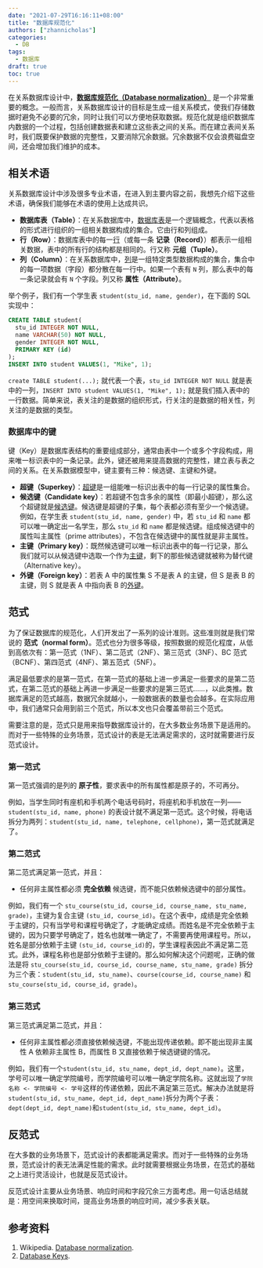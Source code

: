 ```yaml
---
date: "2021-07-29T16:16:11+08:00"
title: "数据库规范化"
authors: ["zhannicholas"]
categories:
  - DB
tags:
  - 数据库
draft: true
toc: true
---
```


在关系数据库设计中，**[数据库规范化（Database normalization）](https://en.wikipedia.org/wiki/Database_normalization)** 是一个非常重要的概念。一般而言，关系数据库设计的目标是生成一组关系模式，使我们存储数据时避免不必要的冗余，同时让我们可以方便地获取数据。规范化就是组织数据库内数据的一个过程，包括创建数据表和建立这些表之间的关系。而在建立表间关系时，我们既要保护数据的完整性，又要消除冗余数据。冗余数据不仅会浪费磁盘空间，还会增加我们维护的成本。

## 相关术语

关系数据库设计中涉及很多专业术语，在进入到主要内容之前，我想先介绍下这些术语，确保我们能够在术语的使用上达成共识。

* **数据库表（Table）**：在关系数据库中，[数据库表](https://en.wikipedia.org/wiki/Table_(database))是一个逻辑概念，代表以表格的形式进行组织的一组相关数据构成的集合。它由行和列组成。
* **行（Row）**：数据库表中的每一[行](https://en.wikipedia.org/wiki/Row_(database))（或每一条 **记录（Record）**）都表示一组相关数据，表中的所有行的结构都是相同的。行又称 **元组（Tuple）**。
* **列（Column）**：在关系数据库中，[列](https://en.wikipedia.org/wiki/Column_(database))是一组特定类型数据构成的集合，集合中的每一项数据（字段）都分散在每一行中。如果一个表有 `N` 列，那么表中的每一条记录就会有 `N` 个字段。列又称 **属性（Attribute）**。

举个例子，我们有一个学生表 `student(stu_id, name, gender)`，在下面的 SQL 实现中：

```SQL
CREATE TABLE student(
  stu_id INTEGER NOT NULL,
  name VARCHAR(50) NOT NULL,
  gender INTEGER NOT NULL,
  PRIMARY KEY (id)
);
INSERT INTO student VALUES(1, "Mike", 1);
```

`create TABLE student(...);` 就代表一个表，`stu_id INTEGER NOT NULL` 就是表中的一列，`INSERT INTO student VALUES(1, "Mike", 1);` 就是我们插入表中的一行数据。简单来说，表关注的是数据的组织形式，行关注的是数据的相关性，列关注的是数据的类型。

### 数据库中的键

键（Key）是数据库表结构的重要组成部分，通常由表中一个或多个字段构成，用来唯一标识表中的一条记录。此外，键还被用来提高数据的完整性，建立表与表之间的关系。在关系数据模型中，键主要有三种：候选键、主键和外键。

* **超键（Superkey）**：[超键](https://en.wikipedia.org/wiki/Superkey)是一组能唯一标识出表中的每一行记录的属性集合。
* **候选键（Candidate key）**：若超键不包含多余的属性（即最小超键），那么这个超键就是[候选键](https://en.wikipedia.org/wiki/Candidate_key)。候选键是超键的子集，每个表都必须有至少一个候选键。例如，在学生表 `student(stu_id, name, gender)` 中，若 `stu_id` 和 `name` 都可以唯一确定出一名学生，那么 `stu_id` 和 `name` 都是候选键。组成候选键中的属性叫主属性（prime attributes），不包含在候选键中的属性就是非主属性。
* **主键（Primary key）**：既然候选键可以唯一标识出表中的每一行记录，那么我们就可以从候选键中选取一个作为[主键](https://en.wikipedia.org/wiki/Primary_key)，剩下的那些候选键就被称为替代键（Alternative key）。
* **外键（Foreign key）**：若表 A 中的属性集 S 不是表 A 的主键，但 S 是表 B 的主键，则 S 就是表 A 中指向表 B 的[外键](https://en.wikipedia.org/wiki/Foreign_key)。

## 范式

为了保证数据库的规范化，人们开发出了一系列的设计准则。这些准则就是我们常说的 **范式（normal form）**。范式也分为很多等级，按照数据的规范化程度，从低到高依次有：第一范式（1NF）、第二范式（2NF）、第三范式（3NF）、BC 范式（BCNF）、第四范式（4NF）、第五范式（5NF）。

满足最低要求的是第一范式，在第一范式的基础上进一步满足一些要求的是第二范式，在第二范式的基础上再进一步满足一些要求的是第三范式……，以此类推。数据库满足的范式越高，数据冗余就越小，一般数据表的数量也会越多。在实际应用中，我们通常只会用到前三个范式，所以本文也只会覆盖带前三个范式。

需要注意的是，范式只是用来指导数据库设计的，在大多数业务场景下是适用的。而对于一些特殊的业务场景，范式设计的表是无法满足需求的，这时就需要进行反范式设计。

### 第一范式

第一范式强调的是列的 **原子性**，要求表中的所有属性都是原子的，不可再分。

例如，当学生同时有座机和手机两个电话号码时，将座机和手机放在一列——`student(stu_id, name, phone)` 的表设计就不满足第一范式。这个时候，将电话拆分为两列：`student(stu_id, name, telephone, cellphone)`，第一范式就满足了。

### 第二范式

第二范式满足第一范式，并且：
* 任何非主属性都必须 **完全依赖** 候选键，而不能只依赖候选键中的部分属性。

例如，我们有一个 `stu_course(stu_id, course_id, course_name, stu_name, grade)`，主键为复合主键 `(stu_id, course_id)`。在这个表中，成绩是完全依赖于主键的，只有当学号和课程号确定了，才能确定成绩。而姓名是不完全依赖于主键的，因为只要学号确定了，姓名也就唯一确定了，不需要再使用课程号。所以，姓名是部分依赖于主键 `(stu_id, course_id)`的，学生课程表因此不满足第二范式。此外，课程名称也是部分依赖于主键的。那么如何解决这个问题呢，正确的做法是将 `stu_course(stu_id, course_id, course_name, stu_name, grade)` 拆分为三个表：`student(stu_id, stu_name)`、`course(course_id, course_name)` 和 `stu_course(stu_id, course_id, grade)`。

### 第三范式

第三范式满足第二范式，并且：
* 任何非主属性都必须直接依赖候选键，不能出现传递依赖。即不能出现非主属性 A 依赖非主属性 B，而属性 B 又直接依赖于候选键键的情况。

例如，我们有一个`student(stu_id, stu_name, dept_id, dept_name)`。这里，学号可以唯一确定学院编号，而学院编号可以唯一确定学院名称。这就出现了`学院名称 <- 学院编号 <- 学号`这样的传递依赖，因此不满足第三范式。解决办法就是将`student(stu_id, stu_name, dept_id, dept_name)`拆分为两个子表：`dept(dept_id, dept_name)`和`student(stu_id, stu_name, dept_id)`。

## 反范式

在大多数的业务场景下，范式设计的表都能满足需求。而对于一些特殊的业务场景，范式设计的表无法满足性能的需求。此时就需要根据业务场景，在范式的基础之上进行灵活设计，也就是反范式设计。


反范式设计主要从业务场景、响应时间和字段冗余三方面考虑。用一句话总结就是：用空间来换取时间，提高业务场景的响应时间，减少多表关联。

## 参考资料

1. Wikipedia. [Database normalization](https://en.wikipedia.org/wiki/Database_normalization).
2. [Database Keys](http://rdbms.opengrass.net/2_Database%20Design/2.1_TermsOfReference/2.1.2_Keys.html).